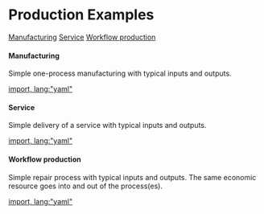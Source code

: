 # Production Examples

[Manufacturing](#manufacturing)
[Service](#service)
[Workflow production](#workflow-production)

#### Manufacturing

Simple one-process manufacturing with typical inputs and outputs.

[import, lang:"yaml"](../../examples/process-manufacturing.yaml)

#### Service

Simple delivery of a service with typical inputs and outputs.

[import, lang:"yaml"](../../examples/process-manufacturing.yaml)

#### Workflow production

Simple repair process with typical inputs and outputs.  The same economic resource goes into and out of the process(es).

[import, lang:"yaml"](../../examples/process-workflow.yaml)

